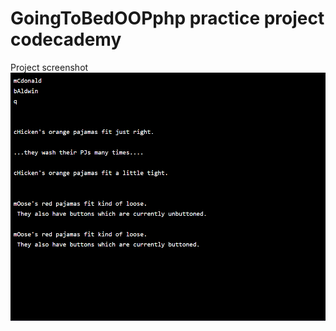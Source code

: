 # GoingToBedOOPphp practice project codecademy

Project screenshot
![Screenshot](GoingToBedProj.PNG)
